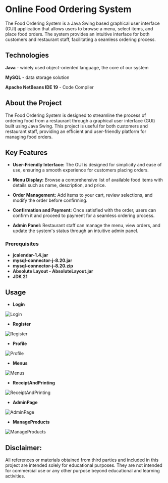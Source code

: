# Online Food Ordering System

The Food Ordering System is a Java Swing based graphical user interface (GUI) application that allows users to browse a menu, select items, and place food orders. The system provides an intuitive interface for both customers and restaurant staff, facilitating a seamless ordering process.

## Technologies

**Java** - widely used object-oriented language, the core of our system

**MySQL** - data storage solution

**Apache NetBeans IDE 19** - Code Compiler

## About the Project

The Food Ordering System is designed to streamline the process of ordering food from a restaurant through a graphical user interface (GUI) built using Java Swing. This project is useful for both customers and restaurant staff, providing an efficient and user-friendly platform for managing food orders.

## Key Features

- **User-Friendly Interface:** The GUI is designed for simplicity and ease of use, ensuring a smooth experience for customers placing orders.

- **Menu Display:** Browse a comprehensive list of available food items with details such as name, description, and price.

- **Order Management:** Add items to your cart, review selections, and modify the order before confirming.

- **Confirmation and Payment:** Once satisfied with the order, users can confirm it and proceed to payment for a seamless ordering process.

- **Admin Panel:** Restaurant staff can manage the menu, view orders, and update the system's status through an intuitive admin panel.


### Prerequisites

- **jcalendar-1.4.jar**
- **mysql-connector-j-8.20.jar**
- **mysql-connector-j-8.20.zip**
- **Absolute Layout - AbsoluteLayout.jar**
- **JDK 21**

## Usage
- **Login**
  
![Login](https://i.imgur.com/JD5rJmp.png)

- **Register**
  
![Register](https://i.imgur.com/FlAuhrL.png)

- **Profile**
  
![Profile](https://i.imgur.com/8K3Xdl1.png)

- **Menus**
  
![Menus](https://i.imgur.com/K8Dac2o.png)

- **ReceiptAndPrinting**
  
![ReceiptAndPrinting](https://i.imgur.com/r2T6GXR.png)

- **AdminPage**
  
![AdminPage](https://i.imgur.com/N37VI3r.png)

- **ManageProducts**
  
![ManageProducts](https://i.imgur.com/BKVN7fZ.png)



## Disclaimer:
 All references or materials obtained from third parties and included in this project are intended solely for educational purposes. They are not intended for commercial use or any other purpose beyond educational and learning activities.

